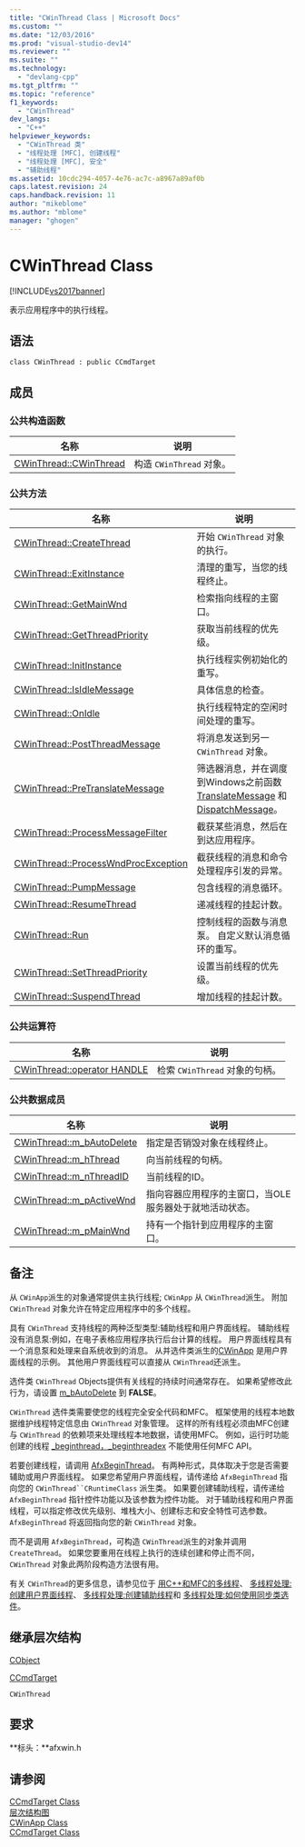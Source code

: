 ```yaml
---
title: "CWinThread Class | Microsoft Docs"
ms.custom: ""
ms.date: "12/03/2016"
ms.prod: "visual-studio-dev14"
ms.reviewer: ""
ms.suite: ""
ms.technology: 
  - "devlang-cpp"
ms.tgt_pltfrm: ""
ms.topic: "reference"
f1_keywords: 
  - "CWinThread"
dev_langs: 
  - "C++"
helpviewer_keywords: 
  - "CWinThread 类"
  - "线程处理 [MFC], 创建线程"
  - "线程处理 [MFC], 安全"
  - "辅助线程"
ms.assetid: 10cdc294-4057-4e76-ac7c-a8967a89af0b
caps.latest.revision: 24
caps.handback.revision: 11
author: "mikeblome"
ms.author: "mblome"
manager: "ghogen"
---
```

# CWinThread Class
[!INCLUDE[vs2017banner](../../assembler/inline/includes/vs2017banner.md)]

表示应用程序中的执行线程。  
  
## 语法  
  
```  
class CWinThread : public CCmdTarget  
```  
  
## 成员  
  
### 公共构造函数  
  
|名称|说明|  
|--------|--------|  
|[CWinThread::CWinThread](../Topic/CWinThread::CWinThread.md)|构造 `CWinThread` 对象。|  
  
### 公共方法  
  
|名称|说明|  
|--------|--------|  
|[CWinThread::CreateThread](../Topic/CWinThread::CreateThread.md)|开始 `CWinThread` 对象的执行。|  
|[CWinThread::ExitInstance](../Topic/CWinThread::ExitInstance.md)|清理的重写，当您的线程终止。|  
|[CWinThread::GetMainWnd](../Topic/CWinThread::GetMainWnd.md)|检索指向线程的主窗口。|  
|[CWinThread::GetThreadPriority](../Topic/CWinThread::GetThreadPriority.md)|获取当前线程的优先级。|  
|[CWinThread::InitInstance](../Topic/CWinThread::InitInstance.md)|执行线程实例初始化的重写。|  
|[CWinThread::IsIdleMessage](../Topic/CWinThread::IsIdleMessage.md)|具体信息的检查。|  
|[CWinThread::OnIdle](../Topic/CWinThread::OnIdle.md)|执行线程特定的空闲时间处理的重写。|  
|[CWinThread::PostThreadMessage](../Topic/CWinThread::PostThreadMessage.md)|将消息发送到另一 `CWinThread` 对象。|  
|[CWinThread::PreTranslateMessage](../Topic/CWinThread::PreTranslateMessage.md)|筛选器消息，并在调度到Windows之前函数 [TranslateMessage](http://msdn.microsoft.com/library/windows/desktop/ms644955) 和 [DispatchMessage](http://msdn.microsoft.com/library/windows/desktop/ms644934)。|  
|[CWinThread::ProcessMessageFilter](../Topic/CWinThread::ProcessMessageFilter.md)|截获某些消息，然后在到达应用程序。|  
|[CWinThread::ProcessWndProcException](../Topic/CWinThread::ProcessWndProcException.md)|截获线程的消息和命令处理程序引发的异常。|  
|[CWinThread::PumpMessage](../Topic/CWinThread::PumpMessage.md)|包含线程的消息循环。|  
|[CWinThread::ResumeThread](../Topic/CWinThread::ResumeThread.md)|递减线程的挂起计数。|  
|[CWinThread::Run](../Topic/CWinThread::Run.md)|控制线程的函数与消息泵。  自定义默认消息循环的重写。|  
|[CWinThread::SetThreadPriority](../Topic/CWinThread::SetThreadPriority.md)|设置当前线程的优先级。|  
|[CWinThread::SuspendThread](../Topic/CWinThread::SuspendThread.md)|增加线程的挂起计数。|  
  
### 公共运算符  
  
|名称|说明|  
|--------|--------|  
|[CWinThread::operator HANDLE](../Topic/CWinThread::operator%20HANDLE.md)|检索 `CWinThread` 对象的句柄。|  
  
### 公共数据成员  
  
|名称|说明|  
|--------|--------|  
|[CWinThread::m\_bAutoDelete](../Topic/CWinThread::m_bAutoDelete.md)|指定是否销毁对象在线程终止。|  
|[CWinThread::m\_hThread](../Topic/CWinThread::m_hThread.md)|向当前线程的句柄。|  
|[CWinThread::m\_nThreadID](../Topic/CWinThread::m_nThreadID.md)|当前线程的ID。|  
|[CWinThread::m\_pActiveWnd](../Topic/CWinThread::m_pActiveWnd.md)|指向容器应用程序的主窗口，当OLE服务器处于就地活动状态。|  
|[CWinThread::m\_pMainWnd](../Topic/CWinThread::m_pMainWnd.md)|持有一个指针到应用程序的主窗口。|  
  
## 备注  
 从 `CWinApp`派生的对象通常提供主执行线程; `CWinApp` 从 `CWinThread`派生。  附加 `CWinThread` 对象允许在特定应用程序中的多个线程。  
  
 具有 `CWinThread` 支持线程的两种泛型类型:辅助线程和用户界面线程。  辅助线程没有消息泵:例如，在电子表格应用程序执行后台计算的线程。  用户界面线程具有一个消息泵和处理来自系统收到的消息。  从并选件类派生的[CWinApp](../../mfc/reference/cwinapp-class.md) 是用户界面线程的示例。  其他用户界面线程可以直接从 `CWinThread`还派生。  
  
 选件类 `CWinThread` Objects提供有关线程的持续时间通常存在。  如果希望修改此行为，请设置 [m\_bAutoDelete](../Topic/CWinThread::m_bAutoDelete.md) 到 **FALSE**。  
  
 `CWinThread` 选件类需要使您的线程完全安全代码和MFC。  框架使用的线程本地数据维护线程特定信息由 `CWinThread` 对象管理。  这样的所有线程必须由MFC创建与 `CWinThread` 的依赖项来处理线程本地数据，请使用MFC。  例如，运行时功能创建的线程 [\_beginthread，\_beginthreadex](../../c-runtime-library/reference/beginthread-beginthreadex.md) 不能使用任何MFC API。  
  
 若要创建线程，请调用 [AfxBeginThread](../Topic/AfxBeginThread.md)。  有两种形式，具体取决于您是否需要辅助或用户界面线程。  如果您希望用户界面线程，请传递给 `AfxBeginThread` 指向您的 `CWinThread``CRuntimeClass` 派生类。  如果要创建辅助线程，请传递给 `AfxBeginThread` 指针控件功能以及该参数为控件功能。  对于辅助线程和用户界面线程，可以指定修改优先级别、堆栈大小、创建标志和安全特性可选参数。  `AfxBeginThread` 将返回指向您的新 `CWinThread` 对象。  
  
 而不是调用 `AfxBeginThread`，可构造 `CWinThread`派生的对象并调用 `CreateThread`。  如果您要重用在线程上执行的连续创建和停止而不同，`CWinThread` 对象此两阶段构造方法很有用。  
  
 有关 `CWinThread`的更多信息，请参见位于 [用C\+\+和MFC的多线程](../../parallel/multithreading-with-cpp-and-mfc.md)、 [多线程处理:创建用户界面线程](../../parallel/multithreading-creating-user-interface-threads.md)、 [多线程处理:创建辅助线程](../../parallel/multithreading-creating-worker-threads.md)和 [多线程处理:如何使用同步类选件](../../parallel/multithreading-how-to-use-the-synchronization-classes.md)。  
  
## 继承层次结构  
 [CObject](../../mfc/reference/cobject-class.md)  
  
 [CCmdTarget](../../mfc/reference/ccmdtarget-class.md)  
  
 `CWinThread`  
  
## 要求  
 **标头：**afxwin.h  
  
## 请参阅  
 [CCmdTarget Class](../../mfc/reference/ccmdtarget-class.md)   
 [层次结构图](../../mfc/hierarchy-chart.md)   
 [CWinApp Class](../../mfc/reference/cwinapp-class.md)   
 [CCmdTarget Class](../../mfc/reference/ccmdtarget-class.md)